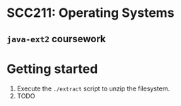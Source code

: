 # SCC211: Operating Systems
## `java-ext2` coursework

# Getting started
1. Execute the `./extract` script to unzip the filesystem.
2. TODO
